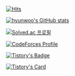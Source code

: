 [![Hits](https://hits.seeyoufarm.com/api/count/incr/badge.svg?url=https%3A%2F%2Fgithub.com%2FJ-nowcow&count_bg=%2344DAE8&title_bg=%23555555&icon=&icon_color=%23E7E7E7&title=hits&edge_flat=false)](https://hits.seeyoufarm.com)

[![hyunwoo's GitHub stats](https://github-readme-stats.vercel.app/api?username=j-nowcow&count_private=true&show_icons=true&theme=vue-dark)](https://github.com/j-nowcow/github-readme-stats)

[![Solved.ac
프로필](http://mazassumnida.wtf/api/v2/generate_badge?boj=changhw)](https://solved.ac/changhw)

[![CodeForces Profile](https://cf.leed.at?id=now_cow)](https://codeforces.com/profile/now_cow)

[![Tistory's Badge](https://github-readme-tistory-card.vercel.app/api/badge?name=now-cow&theme={santorini})](https://now-cow.tistory.com/)

[![Tistory's Card](https://github-readme-tistory-card.vercel.app/api?name=now-cow&postId={defualt})](https://now-cow.tistory.com/)
